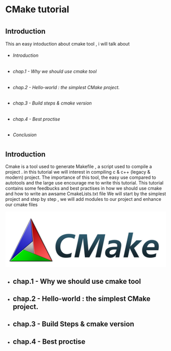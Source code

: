 # <h1> CMake tutorial
# <h2> Introduction

This an easy intoduction about cmake tool , i will talk about 
* <h6> Introduction
* <h6>chap.1 - Why we should use cmake tool 
* <h6>chap.2 - Hello-world : the simplest CMake project. 
* <h6>chap.3 - Build steps & cmake version   
* <h6>chap.4 - Best proctise 
* <h6> Conclusion 

# <h2> Introduction
 Cmake is a tool used to generate Makefile , a script used to compile a project . in this tutorial we will interest in compiling c & c++ (legacy & modern) project.
The importance of this tool, the easy use compared to autotools  and the large use encourage me to write this tutorial.
This tutorial contains some feedbucks and best practises in how we should use cmake and how to write an awsame CmakeLists.txt file
We will start by the simplest project and step by step , we will add modules to our project and enhance our cmake files

![GitHub Logo](/images/CMake-Logo-and-Text.png)



* <h2>chap.1 - Why we should use cmake tool 
 
* <h2>chap.2 - Hello-world : the simplest CMake project. 
* <h2>chap.3 - Build Steps & cmake version   
* <h2>chap.4 - Best proctise 
